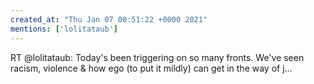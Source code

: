 ```yaml
---
created_at: "Thu Jan 07 00:51:22 +0000 2021"
mentions: ['lolitataub']
---
```


RT @lolitataub: Today's been triggering on so many fronts. We've seen racism, violence &amp; how ego (to put it mildly) can get in the way of j…
